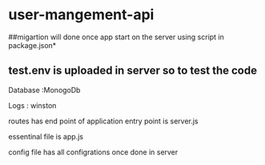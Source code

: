 # user-mangement-api

##migartion will done once app start on the server using script in package.json*

## test.env is uploaded in server so to test the code 

Database :MonogoDb

Logs : winston

routes has end point of application entry point is server.js 

essentinal file is app.js

config file has all configrations once done in server
